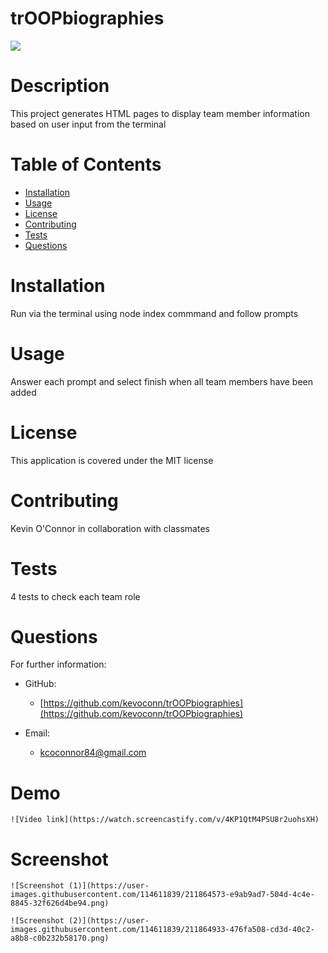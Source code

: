 # trOOPbiographies

  <img src="https://img.shields.io/badge/license-MIT-green.svg">

  # Description 
  This project generates HTML pages to display team member information based on user input from the terminal
  # Table of Contents 
  * [Installation](#installation)
  * [Usage](#usage)
  * [License](#license)
  * [Contributing](#contributing)
  * [Tests](#tests)
  * [Questions](#questions)
  # Installation 
  Run via the terminal using node index commmand and follow prompts
  # Usage 
  Answer each prompt and select finish when all team members have been added
   # License
This application is covered under the MIT license
  # Contributing 
  Kevin O'Connor in collaboration with classmates 
  # Tests 
  4 tests to check each team role
  # Questions 
  For further information:
 
  * GitHub:
    * [https://github.com/kevoconn/trOOPbiographies](https://github.com/kevoconn/trOOPbiographies)
 
  * Email:
    * kcoconnor84@gmail.com

# Demo

    ![Video link](https://watch.screencastify.com/v/4KP1QtM4PSU8r2uohsXH)


# Screenshot

    ![Screenshot (1)](https://user-images.githubusercontent.com/114611839/211864573-e9ab9ad7-504d-4c4e-8845-32f626d4be94.png)
    
    ![Screenshot (2)](https://user-images.githubusercontent.com/114611839/211864933-476fa508-cd3d-40c2-a8b8-c0b232b58170.png)



